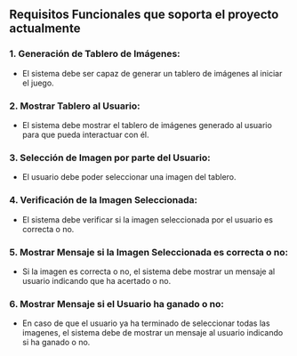 ## Requisitos Funcionales que soporta el proyecto actualmente

### 1. Generación de Tablero de Imágenes:
- El sistema debe ser capaz de generar un tablero de imágenes al iniciar el juego.

### 2. Mostrar Tablero al Usuario:
- El sistema debe mostrar el tablero de imágenes generado al usuario para que pueda interactuar con él.

### 3. Selección de Imagen por parte del Usuario:
- El usuario debe poder seleccionar una imagen del tablero.

### 4. Verificación de la Imagen Seleccionada:
- El sistema debe verificar si la imagen seleccionada por el usuario es correcta o no.

### 5. Mostrar Mensaje si la Imagen Seleccionada es correcta o no:
- Si la imagen es correcta o no, el sistema debe mostrar un mensaje al usuario indicando que ha acertado o no.

### 6. Mostrar Mensaje si el Usuario ha ganado o no: 
- En caso de que el usuario ya ha terminado de seleccionar todas las imagenes, el sistema debe de mostrar un mensaje al usuario indicando si ha ganado o no.